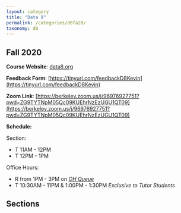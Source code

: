 ```yaml
---
layout: category
title: "Data 8"
permalink: /categories/d8fa20/
taxonomy: d8
---
```


## Fall 2020

**Course Website**: <a href="http://data8.org/">data8.org</a>

**Feedback Form**: [https://tinyurl.com/feedbackD8Kevin](https://tinyurl.com/feedbackD8Kevin)

**Zoom Link**:
[https://berkeley.zoom.us/j/96976927751?pwd=ZG9TYTNpM05Qc09KUEhrNzEzUGU1QT09](https://berkeley.zoom.us/j/96976927751?pwd=ZG9TYTNpM05Qc09KUEhrNzEzUGU1QT09)

**Schedule:**

Section:
- T 11AM - 12PM
- T 12PM - 1PM

Office Hours:
- R from 1PM - 3PM on *[OH Queue](http://oh.data8.org)*
- T 10:30AM - 11PM & 1:00PM - 1:30PM *Exclusive to Tutor Students*


## Sections
